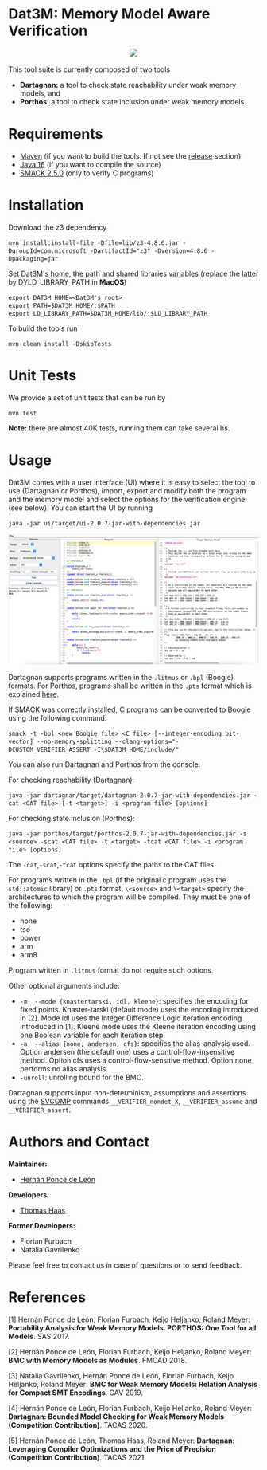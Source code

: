 # Dat3M: Memory Model Aware Verification

<p align="center"> 
<img src="ui/src/main/resources/dat3m.png">
</p>

This tool suite is currently composed of two tools

* **Dartagnan:** a tool to check state reachability under weak memory models, and
* **Porthos:** a tool to check state inclusion under weak memory models.

Requirements
======
* [Maven](https://maven.apache.org/) (if you want to build the tools. If not see the [release](https://github.com/hernanponcedeleon/Dat3M/releases) section)
* [Java 16](https://openjdk.java.net/projects/jdk/16/) (if you want to compile the source)
* [SMACK 2.5.0](https://github.com/smackers/smack) (only to verify C programs)

Installation
======
Download the z3 dependency
```
mvn install:install-file -Dfile=lib/z3-4.8.6.jar -DgroupId=com.microsoft -DartifactId="z3" -Dversion=4.8.6 -Dpackaging=jar
```
Set Dat3M's home, the path and shared libraries variables (replace the latter by DYLD_LIBRARY_PATH in **MacOS**)
```
export DAT3M_HOME=<Dat3M's root>
export PATH=$DAT3M_HOME/:$PATH
export LD_LIBRARY_PATH=$DAT3M_HOME/lib/:$LD_LIBRARY_PATH
```

To build the tools run
```
mvn clean install -DskipTests
```

Unit Tests
======
We provide a set of unit tests that can be run by
```
mvn test
```
**Note:** there are almost 40K tests, running them can take several hs.

Usage
======
Dat3M comes with a user interface (UI) where it is easy to select the tool to use (Dartagnan or Porthos), import, export and modify both the program and the memory model and select the options for the verification engine (see below).
You can start the UI by running
```
java -jar ui/target/ui-2.0.7-jar-with-dependencies.jar
```
<p align="center"> 
<img src="ui/src/main/resources/ui.jpg">
</p>

Dartagnan supports programs written in the `.litmus` or `.bpl` (Boogie) formats. For Porthos, programs shall be written in the `.pts` format which is explained [here](porthos/pts.md).

If SMACK was correctly installed, C programs can be converted to Boogie using the following command:
```
smack -t -bpl <new Boogie file> <C file> [--integer-encoding bit-vector] --no-memory-splitting --clang-options="-DCUSTOM_VERIFIER_ASSERT -I\$DAT3M_HOME/include/"
```

You can also run Dartagnan and Porthos from the console.

For checking reachability (Dartagnan):
```
java -jar dartagnan/target/dartagnan-2.0.7-jar-with-dependencies.jar -cat <CAT file> [-t <target>] -i <program file> [options]
```
For checking state inclusion (Porthos):
```
java -jar porthos/target/porthos-2.0.7-jar-with-dependencies.jar -s <source> -scat <CAT file> -t <target> -tcat <CAT file> -i <program file> [options]
```
The `-cat`,`-scat`,`-tcat` options specify the paths to the CAT files.

For programs written in the `.bpl` (if the original c program uses the `std::atomic` library) or `.pts` format, `\<source>` and `\<target>` specify the architectures to which the program will be compiled. They must be one of the following: 
- none
- tso
- power
- arm
- arm8

Program written in `.litmus` format do not require such options.

Other optional arguments include:
- `-m, --mode {knastertarski, idl, kleene}`: specifies the encoding for fixed points. Knaster-tarski (default mode) uses the encoding introduced in [2]. Mode idl uses the Integer Difference Logic iteration encoding introduced in [1]. Kleene mode uses the Kleene iteration encoding using one Boolean variable for each iteration step.
- `-a, --alias {none, andersen, cfs}`: specifies the alias-analysis used. Option andersen (the default one) uses a control-flow-insensitive method. Option cfs uses a control-flow-sensitive method. Option none performs no alias analysis.
- `-unroll`: unrolling bound for the BMC.

Dartagnan supports input non-determinism, assumptions and assertions using the [SVCOMP](https://sv-comp.sosy-lab.org/2020/index.php) commands `__VERIFIER_nondet_X`, `__VERIFIER_assume` and `__VERIFIER_assert`.

Authors and Contact
======
**Maintainer:**

* [Hernán Ponce de León](mailto:hernan.ponce@unibw.de)

**Developers:**

* [Thomas Haas](mailto:t.haas@tu-braunschweig.de)

**Former Developers:**

* Florian Furbach
* Natalia Gavrilenko

Please feel free to contact us in case of questions or to send feedback.

References
======
[1] Hernán Ponce de León, Florian Furbach, Keijo Heljanko, Roland Meyer: **Portability Analysis for Weak Memory Models. PORTHOS: One Tool for all Models**. SAS 2017.

[2] Hernán Ponce de León, Florian Furbach, Keijo Heljanko, Roland Meyer: **BMC with Memory Models as Modules**. FMCAD 2018.

[3] Natalia Gavrilenko, Hernán Ponce de León, Florian Furbach, Keijo Heljanko, Roland Meyer: **BMC for Weak Memory Models: Relation Analysis for Compact SMT Encodings**. CAV 2019.

[4] Hernán Ponce de León, Florian Furbach, Keijo Heljanko, Roland Meyer: **Dartagnan: Bounded Model Checking for Weak Memory Models (Competition Contribution)**. TACAS 2020.

[5] Hernán Ponce de León, Thomas Haas, Roland Meyer: **Dartagnan: Leveraging Compiler Optimizations and the Price of Precision (Competition Contribution)**. TACAS 2021.
